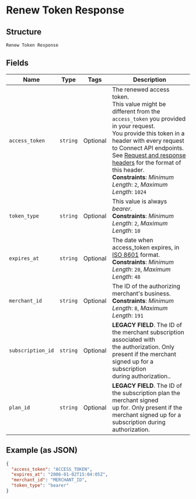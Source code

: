 
# Renew Token Response

## Structure

`Renew Token Response`

## Fields

| Name | Type | Tags | Description |
|  --- | --- | --- | --- |
| `access_token` | `string` | Optional | The renewed access token.<br>This value might be different from the `access_token` you provided in your request.<br>You provide this token in a header with every request to Connect API endpoints.<br>See [Request and response headers](https://developer.squareup.com/docs/api/connect/v2/#requestandresponseheaders) for the format of this header.<br>**Constraints**: *Minimum Length*: `2`, *Maximum Length*: `1024` |
| `token_type` | `string` | Optional | This value is always _bearer_.<br>**Constraints**: *Minimum Length*: `2`, *Maximum Length*: `10` |
| `expires_at` | `string` | Optional | The date when access_token expires, in [ISO 8601](http://www.iso.org/iso/home/standards/iso8601.htm) format.<br>**Constraints**: *Minimum Length*: `20`, *Maximum Length*: `48` |
| `merchant_id` | `string` | Optional | The ID of the authorizing merchant's business.<br>**Constraints**: *Minimum Length*: `8`, *Maximum Length*: `191` |
| `subscription_id` | `string` | Optional | __LEGACY FIELD__. The ID of the merchant subscription associated with<br>the authorization. Only present if the merchant signed up for a subscription<br>during authorization.. |
| `plan_id` | `string` | Optional | __LEGACY FIELD__. The ID of the subscription plan the merchant signed<br>up for. Only present if the merchant signed up for a subscription during<br>authorization. |

## Example (as JSON)

```json
{
  "access_token": "ACCESS_TOKEN",
  "expires_at": "2006-01-02T15:04:05Z",
  "merchant_id": "MERCHANT_ID",
  "token_type": "bearer"
}
```

